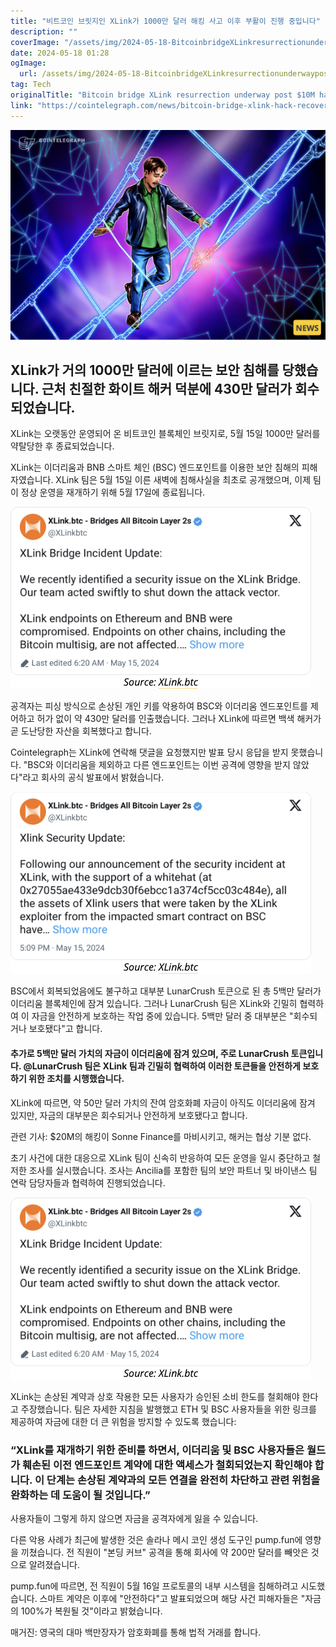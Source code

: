 ```yaml
---
title: "비트코인 브릿지인 XLink가 1000만 달러 해킹 사고 이후 부활이 진행 중입니다"
description: ""
coverImage: "/assets/img/2024-05-18-BitcoinbridgeXLinkresurrectionunderwaypost10Mhack_thumbnail.png"
date: 2024-05-18 01:28
ogImage: 
  url: /assets/img/2024-05-18-BitcoinbridgeXLinkresurrectionunderwaypost10Mhack_thumbnail.png
tag: Tech
originalTitle: "Bitcoin bridge XLink resurrection underway post $10M hack"
link: "https://cointelegraph.com/news/bitcoin-bridge-xlink-hack-recovery"
---
```



![이미지](/assets/img/2024-05-18-BitcoinbridgeXLinkresurrectionunderwaypost10Mhack_thumbnail.png)

## XLink가 거의 1000만 달러에 이르는 보안 침해를 당했습니다. 근처 친절한 화이트 해커 덕분에 430만 달러가 회수되었습니다.

XLink는 오랫동안 운영되어 온 비트코인 블록체인 브릿지로, 5월 15일 1000만 달러를 약탈당한 후 종료되었습니다.

XLink는 이더리움과 BNB 스마트 체인 (BSC) 엔드포인트를 이용한 보안 침해의 피해자였습니다. XLink 팀은 5월 15일 이른 새벽에 침해사실을 최초로 공개했으며, 이제 팀이 정상 운영을 재개하기 위해 5월 17일에 종료됩니다.

<div class="content-ad"></div>

![BitcoinbridgeXLinkresurrectionunderwaypost10Mhack_0](/assets/img/2024-05-18-BitcoinbridgeXLinkresurrectionunderwaypost10Mhack_0.png)

공격자는 피싱 방식으로 손상된 개인 키를 악용하여 BSC와 이더리움 엔드포인트를 제어하고 허가 없이 약 430만 달러를 인출했습니다. 그러나 XLink에 따르면 백색 해커가 곧 도난당한 자산을 회복했다고 합니다.

Cointelegraph는 XLink에 연락해 댓글을 요청했지만 발표 당시 응답을 받지 못했습니다. "BSC와 이더리움을 제외하고 다른 엔드포인트는 이번 공격에 영향을 받지 않았다"라고 회사의 공식 발표에서 밝혔습니다.

![BitcoinbridgeXLinkresurrectionunderwaypost10Mhack_1](/assets/img/2024-05-18-BitcoinbridgeXLinkresurrectionunderwaypost10Mhack_1.png)

<div class="content-ad"></div>

BSC에서 회복되었음에도 불구하고 대부분 LunarCrush 토큰으로 된 총 5백만 달러가 이더리움 블록체인에 잠겨 있습니다. 그러나 LunarCrush 팀은 XLink와 긴밀히 협력하여 이 자금을 안전하게 보호하는 작업 중에 있습니다. 5백만 달러 중 대부분은 "회수되거나 보호됐다"고 합니다.

#### 추가로 5백만 달러 가치의 자금이 이더리움에 잠겨 있으며, 주로 LunarCrush 토큰입니다. @LunarCrush 팀은 XLink 팀과 긴밀히 협력하여 이러한 토큰들을 안전하게 보호하기 위한 조치를 시행했습니다.

XLink에 따르면, 약 50만 달러 가치의 잔여 암호화폐 자금이 아직도 이더리움에 잠겨 있지만, 자금의 대부분은 회수되거나 안전하게 보호됐다고 합니다.

관련 기사: $20M의 해킹이 Sonne Finance를 마비시키고, 해커는 협상 기분 없다.

<div class="content-ad"></div>

초기 사건에 대한 대응으로 XLink 팀이 신속히 반응하여 모든 운영을 일시 중단하고 철저한 조사를 실시했습니다. 조사는 Ancilia를 포함한 팀의 보안 파트너 및 바이낸스 팀 연락 담당자들과 협력하여 진행되었습니다.

[![이미지](/assets/img/2024-05-18-BitcoinbridgeXLinkresurrectionunderwaypost10Mhack_2.png)](https://example.com)

XLink는 손상된 계약과 상호 작용한 모든 사용자가 승인된 소비 한도를 철회해야 한다고 주장했습니다. 팀은 자세한 지침을 발행했고 ETH 및 BSC 사용자들을 위한 링크를 제공하여 자금에 대한 더 큰 위험을 방지할 수 있도록 했습니다:

### “XLink를 재개하기 위한 준비를 하면서, 이더리움 및 BSC 사용자들은 월드가 훼손된 이전 엔드포인트 계약에 대한 액세스가 철회되었는지 확인해야 합니다. 이 단계는 손상된 계약과의 모든 연결을 완전히 차단하고 관련 위험을 완화하는 데 도움이 될 것입니다.”

<div class="content-ad"></div>

사용자들이 그렇게 하지 않으면 자금을 공격자에게 잃을 수 있습니다.

다른 악용 사례가 최근에 발생한 것은 솔라나 메시 코인 생성 도구인 pump.fun에 영향을 끼쳤습니다. 전 직원이 "본딩 커브" 공격을 통해 회사에 약 200만 달러를 빼앗은 것으로 알려졌습니다.

pump.fun에 따르면, 전 직원이 5월 16일 프로토콜의 내부 시스템을 침해하려고 시도했습니다. 스마트 계약은 이후에 "안전하다"고 발표되었으며 해당 사건 피해자들은 "자금의 100%가 복원될 것"이라고 밝혔습니다.

매거진: 영국의 대마 백만장자가 암호화폐를 통해 법적 거래를 합니다.